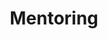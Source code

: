 ﻿---
title: Mentoring
intro: How can technology help create a new culture of mentoring that fosters stronger and deeper relationships and helps people find spiritual support where and when they need it?

champions:
- name:
    CRU
  logo:
    cru.png
---

